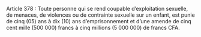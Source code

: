 Article 378 : Toute personne qui se rend coupable d’exploitation sexuelle, de menaces, de violences ou de contrainte sexuelle sur un enfant, est punie de cinq (05) ans à dix (10) ans d’emprisonnement et d’une amende de cinq cent mille (500 000) francs à cinq millions (5 000 000) de francs CFA.